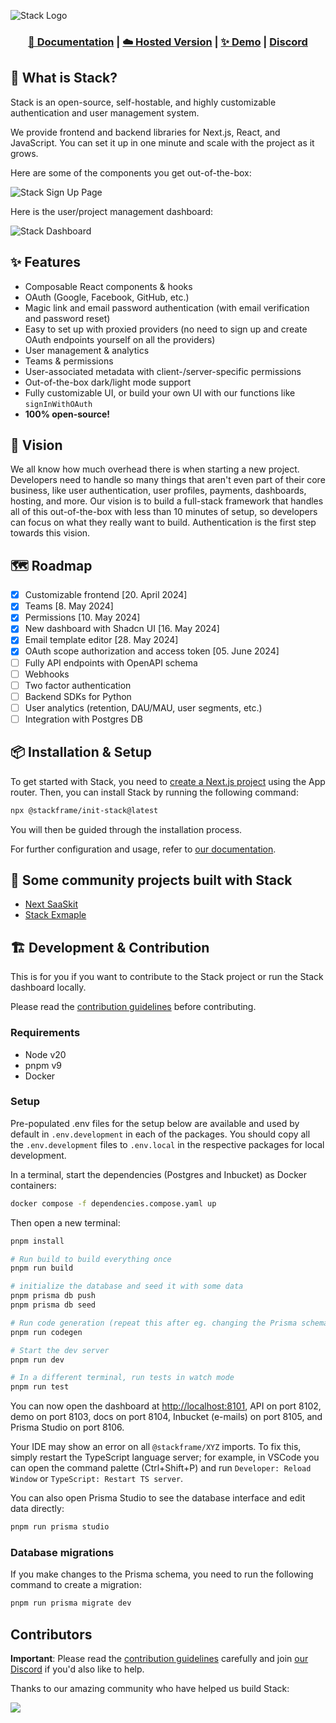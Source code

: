 ![Stack Logo](/assets/logo.png)

<h3 align="center">
  <a href="https://docs.stack-auth.com">📘 Documentation</a>
  | <a href="https://stack-auth.com/">☁️ Hosted Version</a>
  | <a href="https://demo.stack-auth.com/">✨ Demo</a>
  | <a href="https://discord.stack-auth.com">Discord</a>
</h4>

## 💬 What is Stack?

Stack is an open-source, self-hostable, and highly customizable authentication and user management system.

We provide frontend and backend libraries for Next.js, React, and JavaScript. You can set it up in one minute and scale with the project as it grows.

Here are some of the components you get out-of-the-box:

![Stack Sign Up Page](/assets/components.png)

Here is the user/project management dashboard:

![Stack Dashboard](/assets/dashboard.png)

## ✨ Features

- Composable React components & hooks
- OAuth (Google, Facebook, GitHub, etc.)
- Magic link and email password authentication (with email verification and password reset)
- Easy to set up with proxied providers (no need to sign up and create OAuth endpoints yourself on all the providers)
- User management & analytics
- Teams & permissions
- User-associated metadata with client-/server-specific permissions
- Out-of-the-box dark/light mode support
- Fully customizable UI, or build your own UI with our functions like `signInWithOAuth`
- **100% open-source!**

## 🔭 Vision

We all know how much overhead there is when starting a new project. Developers need to handle so many things that aren't even part of their core business, like user authentication, user profiles, payments, dashboards, hosting, and more. Our vision is to build a full-stack framework that handles all of this out-of-the-box with less than 10 minutes of setup, so developers can focus on what they really want to build. Authentication is the first step towards this vision.

## 🗺️ Roadmap

- [x] Customizable frontend [20. April 2024]
- [x] Teams [8. May 2024]
- [x] Permissions [10. May 2024]
- [x] New dashboard with Shadcn UI [16. May 2024]
- [x] Email template editor [28. May 2024]
- [x] OAuth scope authorization and access token [05. June 2024]
- [ ] Fully API endpoints with OpenAPI schema
- [ ] Webhooks
- [ ] Two factor authentication
- [ ] Backend SDKs for Python
- [ ] User analytics (retention, DAU/MAU, user segments, etc.)
- [ ] Integration with Postgres DB

## 📦 Installation & Setup

To get started with Stack, you need to [create a Next.js project](https://nextjs.org/docs/getting-started/installation) using the App router. Then, you can install Stack by running the following command:

```bash
npx @stackframe/init-stack@latest
```

You will then be guided through the installation process.

For further configuration and usage, refer to [our documentation](https://docs.stack-auth.com).

## 🌱 Some community projects built with Stack

- [Next SaaSkit](https://github.com/wolfgunblood/nextjs-saaskit)
- [Stack Exmaple](https://github.com/career-tokens/StackYCAuth)

## 🏗️ Development & Contribution

This is for you if you want to contribute to the Stack project or run the Stack dashboard locally.

Please read the [contribution guidelines](CONTRIBUTING.md) before contributing.

### Requirements

- Node v20
- pnpm v9
- Docker

### Setup

Pre-populated .env files for the setup below are available and used by default in `.env.development` in each of the packages. You should copy all the `.env.development` files to `.env.local` in the respective packages for local development.

In a terminal, start the dependencies (Postgres and Inbucket) as Docker containers:

```sh
docker compose -f dependencies.compose.yaml up
```

Then open a new terminal:

```sh
pnpm install

# Run build to build everything once
pnpm run build

# initialize the database and seed it with some data
pnpm prisma db push
pnpm prisma db seed

# Run code generation (repeat this after eg. changing the Prisma schema). This is part of the build script, but faster
pnpm run codegen

# Start the dev server
pnpm run dev

# In a different terminal, run tests in watch mode
pnpm run test
```

You can now open the dashboard at [http://localhost:8101](http://localhost:8101), API on port 8102, demo on port 8103, docs on port 8104, Inbucket (e-mails) on port 8105, and Prisma Studio on port 8106.

Your IDE may show an error on all `@stackframe/XYZ` imports. To fix this, simply restart the TypeScript language server; for example, in VSCode you can open the command palette (Ctrl+Shift+P) and run `Developer: Reload Window` or `TypeScript: Restart TS server`.

You can also open Prisma Studio to see the database interface and edit data directly:

```sh
pnpm run prisma studio
```

### Database migrations

If you make changes to the Prisma schema, you need to run the following command to create a migration:

```sh
pnpm run prisma migrate dev
```

## Contributors

**Important**: Please read the [contribution guidelines](CONTRIBUTING.md) carefully and join [our Discord](https://discord.stack-auth.com) if you'd also like to help.

Thanks to our amazing community who have helped us build Stack:

<a href="https://github.com/stack-auth/stack/graphs/contributors">
  <img src="https://api.stack-auth.com/api/v1/contributors" />
</a>
